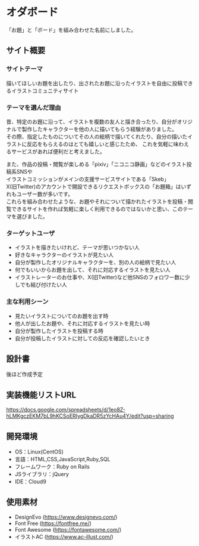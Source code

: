 # オダボード
「お題」と「ボード」を組み合わせた名前にしました。
​
## サイト概要
### サイトテーマ
描いてほしいお題を出したり、出されたお題に沿ったイラストを自由に投稿できるイラストコミュニティサイト
​
### テーマを選んだ理由
昔、特定のお題に沿って、イラストを複数の友人と描き合ったり、自分がオリジナルで製作したキャラクターを他の人に描いてもらう経験がありました。  
その際、指定したものについてその人の絵柄で描いてくれたり、自分の描いたイラストに反応をもらえるのはとても嬉しいと感じたため、
これを気軽に味わえるサービスがあれば便利だと考えました。  

また、作品の投稿・閲覧が楽しめる「pixiv」「ニコニコ静画」などのイラスト投稿系SNSや  
イラストコミッションがメインの支援サービスサイトである「Skeb」  
X(旧Twitter)のアカウントで開設できるリクエストボックスの「お題箱」はいずれもユーザー数が多いです。  
これらを組み合わせたような、お題やそれについて描かれたイラストを投稿・閲覧できるサイトを作れば気軽に楽しく利用できるのではないかと思い、このテーマを選びました。 
​
### ターゲットユーザ
- イラストを描きたいけれど、テーマが思いつかない人
- 好きなキャラクターのイラストが見たい人
- 自分が製作したオリジナルキャラクターを、別の人の絵柄で見たい人
- 何でもいいからお題を出して、それに対応するイラストを見たい人
- イラストレーターのお仕事や、X(旧Twitter)など他SNSのフォロワー数に少しでも結び付けたい人

### 主な利用シーン
- 見たいイラストについてのお題を出す時
- 他人が出したお題や、それに対応するイラストを見たい時
- 自分が製作したイラストを投稿する時
- 自分が投稿したイラストに対しての反応を確認したいとき

## 設計書
後ほど作成予定

## 実装機能リストURL
https://docs.google.com/spreadsheets/d/1eo8Z-hLMKgczEKM7bL9hKCSoERIygDkaDR5zYcHAu4Y/edit?usp=sharing
​
## 開発環境
- OS：Linux(CentOS)
- 言語：HTML,CSS,JavaScript,Ruby,SQL
- フレームワーク：Ruby on Rails
- JSライブラリ：jQuery
- IDE：Cloud9

## 使用素材
- DesignEvo (https://www.designevo.com/)
- Font Free (https://fontfree.me/)
- Font Awesome (https://fontawesome.com/)
- イラストAC (https://www.ac-illust.com/)
